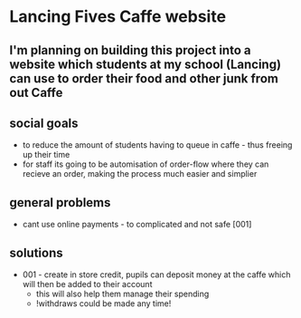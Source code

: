 # Lancing Fives Caffe website
## I'm planning on building this project into a website which students at my school (Lancing) can use to order their food and other junk from out Caffe

## social goals
- to reduce the amount of students having to queue in caffe - thus freeing up their time
- for staff its going to be automisation of order-flow where they can recieve an order, making the process much easier and simplier

## general problems
- cant use online payments - to complicated and not safe [001]

## solutions
- 001 - create in store credit, pupils can deposit money at the caffe which will then be added to their account
    - this will also help them manage their spending
    - !withdraws could be made any time!
